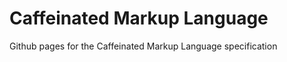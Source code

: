 Caffeinated Markup Language
===========================

Github pages for the Caffeinated Markup Language specification

